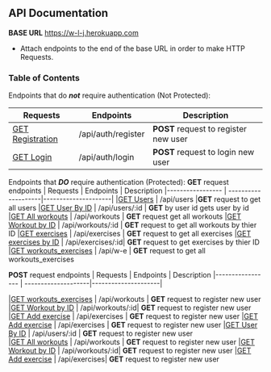 ## API Documentation
**BASE URL** https://w-l-j.herokuapp.com
- Attach endpoints to the end of the base URL in order to make HTTP Requests.

### Table of Contents
Endpoints that do _**not**_ require authentication (Not Protected):

| Requests        | Endpoints          | Description
|-----------------|--------------------|--------------------|
|<a href="#register">GET Registration</a>  | /api/auth/register | <b>POST</b> request to register new user
|<a href="#login">GET Login</a>            | /api/auth/login|  <b>POST</b> request to login new user

Endpoints that **_DO_** require authentication (Protected):
<b>GET</b> request endpoints
| Requests         | Endpoints | Description
|----------------- | --------------------|---------------------|
|<a href="#users">GET Users</a>                    | /api/users |<b>GET</b> request to get all users
|<a href="#userID">GET User By ID</a>              | /api/users/:id | <b>GET</b> by user id gets user by id
|<a href="#allWorkouts">GET All workouts</a>       | /api/workouts | <b>GET</b> request get all workouts
|<a href="#workoutID">GET Workout by ID</a>        | /api/workouts/:id | <b>GET</b> request to get all workouts by thier ID
|<a href="#exercises">GET exercises</a>            | /api/exercises | <b>GET</b> request to get all exercises
|<a href="#exercisesID">GET exercises by ID</a>    | /api/exercises/:id| <b>GET</b> request to get exercises by thier ID
|<a href="#userID">GET workouts_exercises</a>              | /api/w-e | <b>GET</b> request to get all workouts_exercises  

<b>POST</b> request endpoints
| Requests         | Endpoints | Description
|----------------- | --------------------|---------------------|


|<a href="#allWorkouts">GET workouts_exercises</a>       | /api/workouts | <b>GET</b> request to register new user
|<a href="#workoutID">GET Workout by ID</a>        | /api/workouts/:id| <b>GET</b> request to register new user
|<a href="#addExercise">GET Add exercise</a>      | /api/exercises | <b>GET</b> request to register new user
|<a href="#addExercise">GET Add exercise</a>      | /api/exercises | <b>GET</b> request to register new user
|<a href="#userID">GET User By ID</a>              | /api/users/:id | <b>GET</b> request to register new user       
|<a href="#allWorkouts">GET All workouts</a>       | /api/workouts | <b>GET</b> request to register new user
|<a href="#workoutID">GET Workout by ID</a>        | /api/workouts/:id| <b>GET</b> request to register new user
|<a href="#addExercise">GET Add exercise</a>      | /api/exercises| <b>GET</b> request to register new user

